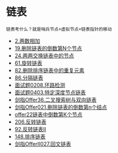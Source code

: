 # 链表

```
链表考什么？就是哨兵节点+虚拟节点+链表指针的移动
```

- [2.两数相加](2.两数相加.md)
- [19.删除链表的倒数第N个节点](19.删除链表的倒数第N个节点.md)
- [24.两两交换链表中的节点](24.两两交换链表中的节点.md)
- [61.旋转链表](61.旋转链表.md)
- [82.删除排序链表中的重复元素](82.删除排序链表中的重复元素.md)
- [86.分隔链表](86.分隔链表.md)
- [面试题0208.环路检测](面试题0208.环路检测.md)
- [面试题0403.特定深度节点链表](面试题0403.特定深度节点链表.md)
- [剑指Offer36.二叉搜索树与双向链表](剑指Offer36.二叉搜索树与双向链表.md)
- [剑指Offer021.删除链表的倒数第n个结点](剑指Offer021.删除链表的倒数第n个结点.md)
- [offer22链表中倒数第K个节点](offer22链表中倒数第K个节点.md)
- [206.反转链表](206.反转链表.md)
- [92.反转链表II](92.反转链表II.md)
- [148.排序链表](148.排序链表.md)
- [剑指OfferII027.回文链表](剑指OfferII027.回文链表.md)

